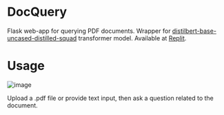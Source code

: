 # DocQuery
Flask web-app for querying PDF documents. Wrapper for [distilbert-base-uncased-distilled-squad](https://huggingface.co/distilbert-base-uncased-distilled-squad) transformer model. Available at [Replit](https://docquery.kyutifer.repl.co/).

# Usage
![image](https://user-images.githubusercontent.com/86761378/210119232-085c6b28-5a58-47fa-9c2d-74a9e33cf310.png)

Upload a .pdf file or provide text input, then ask a question related to the document.
